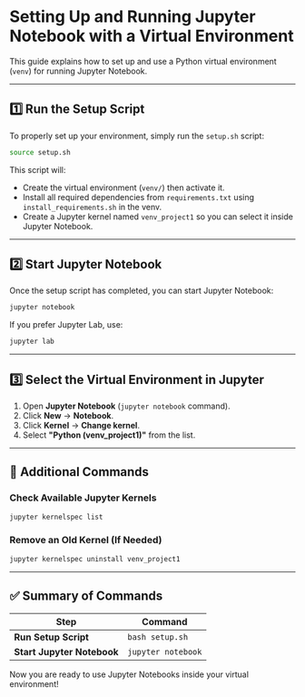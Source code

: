 # Setting Up and Running Jupyter Notebook with a Virtual Environment

This guide explains how to set up and use a Python virtual environment (`venv`) for running Jupyter Notebook.

---

## 1️⃣ Run the Setup Script
To properly set up your environment, simply run the `setup.sh` script:
```bash
source setup.sh
```
This script will:
- Create the virtual environment (`venv/`) then activate it.
- Install all required dependencies from `requirements.txt` using `install_requirements.sh` in the venv.
- Create a Jupyter kernel named `venv_project1` so you can select it inside Jupyter Notebook.

---

## 2️⃣ Start Jupyter Notebook
Once the setup script has completed, you can start Jupyter Notebook:
```bash
jupyter notebook
```
If you prefer Jupyter Lab, use:
```bash
jupyter lab
```

---

## 3️⃣ Select the Virtual Environment in Jupyter
1. Open **Jupyter Notebook** (`jupyter notebook` command).
2. Click **New** → **Notebook**.
3. Click **Kernel** → **Change kernel**.
4. Select **"Python (venv_project1)"** from the list.

---

## 🔄 Additional Commands
### **Check Available Jupyter Kernels**
```bash
jupyter kernelspec list
```

### **Remove an Old Kernel (If Needed)**
```bash
jupyter kernelspec uninstall venv_project1
```

---

## ✅ Summary of Commands
| Step | Command |
|------|---------|
| **Run Setup Script** | `bash setup.sh` |
| **Start Jupyter Notebook** | `jupyter notebook` |

Now you are ready to use Jupyter Notebooks inside your virtual environment!

